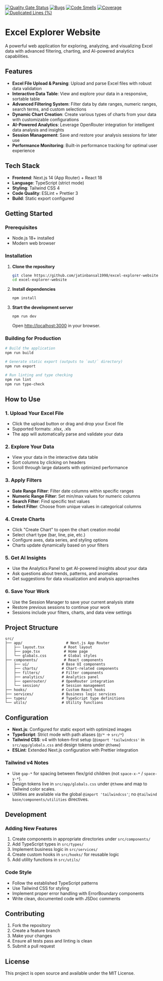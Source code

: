[![Quality Gate Status](https://sonarcloud.io/api/project_badges/measure?project=jatinbansal1998_excel-explorer-website&metric=alert_status&token=5caf65f17e5cf934c17c7c2735d5b426ce04baa6)](https://sonarcloud.io/summary/new_code?id=jatinbansal1998_excel-explorer-website)
[![Bugs](https://sonarcloud.io/api/project_badges/measure?project=jatinbansal1998_excel-explorer-website&metric=bugs&token=5caf65f17e5cf934c17c7c2735d5b426ce04baa6)](https://sonarcloud.io/summary/new_code?id=jatinbansal1998_excel-explorer-website)
[![Code Smells](https://sonarcloud.io/api/project_badges/measure?project=jatinbansal1998_excel-explorer-website&metric=code_smells&token=5caf65f17e5cf934c17c7c2735d5b426ce04baa6)](https://sonarcloud.io/summary/new_code?id=jatinbansal1998_excel-explorer-website)
[![Coverage](https://sonarcloud.io/api/project_badges/measure?project=jatinbansal1998_excel-explorer-website&metric=coverage&token=5caf65f17e5cf934c17c7c2735d5b426ce04baa6)](https://sonarcloud.io/summary/new_code?id=jatinbansal1998_excel-explorer-website)
[![Duplicated Lines (%)](https://sonarcloud.io/api/project_badges/measure?project=jatinbansal1998_excel-explorer-website&metric=duplicated_lines_density&token=5caf65f17e5cf934c17c7c2735d5b426ce04baa6)](https://sonarcloud.io/summary/new_code?id=jatinbansal1998_excel-explorer-website)

# Excel Explorer Website

A powerful web application for exploring, analyzing, and visualizing Excel data with advanced filtering, charting, and AI-powered analytics capabilities.

## Features

- **Excel File Upload & Parsing**: Upload and parse Excel files with robust data validation
- **Interactive Data Table**: View and explore your data in a responsive, sortable table
- **Advanced Filtering System**: Filter data by date ranges, numeric ranges, search terms, and custom selections
- **Dynamic Chart Creation**: Create various types of charts from your data with customizable configurations
- **AI-Powered Analytics**: Leverage OpenRouter integration for intelligent data analysis and insights
- **Session Management**: Save and restore your analysis sessions for later use
- **Performance Monitoring**: Built-in performance tracking for optimal user experience

## Tech Stack

- **Frontend**: Next.js 14 (App Router) + React 18
- **Language**: TypeScript (strict mode)
- **Styling**: Tailwind CSS 4
- **Code Quality**: ESLint + Prettier 3
- **Build**: Static export configured

## Getting Started

### Prerequisites

- Node.js 18+ installed
- Modern web browser

### Installation

1. **Clone the repository**

   ```bash
   git clone https://github.com/jatinbansal1998/excel-explorer-website.git
   cd excel-explorer-website
   ```

2. **Install dependencies**

   ```bash
   npm install
   ```

3. **Start the development server**
   ```bash
   npm run dev
   ```
   Open [http://localhost:3000](http://localhost:3000) in your browser.

### Building for Production

```bash
# Build the application
npm run build

# Generate static export (outputs to `out/` directory)
npm run export

# Run linting and type checking
npm run lint
npm run type-check
```

## How to Use

### 1. Upload Your Excel File

- Click the upload button or drag and drop your Excel file
- Supported formats: .xlsx, .xls
- The app will automatically parse and validate your data

### 2. Explore Your Data

- View your data in the interactive data table
- Sort columns by clicking on headers
- Scroll through large datasets with optimized performance

### 3. Apply Filters

- **Date Range Filter**: Filter date columns within specific ranges
- **Numeric Range Filter**: Set min/max values for numeric columns
- **Search Filter**: Find specific text values
- **Select Filter**: Choose from unique values in categorical columns

### 4. Create Charts

- Click "Create Chart" to open the chart creation modal
- Select chart type (bar, line, pie, etc.)
- Configure axes, data series, and styling options
- Charts update dynamically based on your filters

### 5. Get AI Insights

- Use the Analytics Panel to get AI-powered insights about your data
- Ask questions about trends, patterns, and anomalies
- Get suggestions for data visualization and analysis approaches

### 6. Save Your Work

- Use the Session Manager to save your current analysis state
- Restore previous sessions to continue your work
- Sessions include your filters, charts, and data view settings

## Project Structure

```
src/
├── app/                    # Next.js App Router
│   ├── layout.tsx         # Root layout
│   ├── page.tsx           # Home page
│   └── globals.css        # Global styles
├── components/            # React components
│   ├── ui/               # Base UI components
│   ├── charts/           # Chart-related components
│   ├── filters/          # Filter components
│   ├── analytics/        # Analytics panel
│   ├── openrouter/       # OpenRouter integration
│   └── session/          # Session management
├── hooks/                # Custom React hooks
├── services/             # Business logic services
├── types/                # TypeScript type definitions
└── utils/                # Utility functions
```

## Configuration

- **Next.js**: Configured for static export with optimized images
- **TypeScript**: Strict mode with path aliases (`@/*` → `src/*`)
- **Tailwind CSS**: v4 with token-first setup (`@import 'tailwindcss'` in `src/app/globals.css` and design tokens under `@theme`)
- **ESLint**: Extended Next.js configuration with Prettier integration

### Tailwind v4 Notes

- Use `gap-*` for spacing between flex/grid children (not `space-x-*` / `space-y-*`).
- Design tokens live in `src/app/globals.css` under `@theme` and map to Tailwind color scales.
- Utilities are available via the global `@import 'tailwindcss'`; no `@tailwind base/components/utilities` directives.

## Development

### Adding New Features

1. Create components in appropriate directories under `src/components/`
2. Add TypeScript types in `src/types/`
3. Implement business logic in `src/services/`
4. Create custom hooks in `src/hooks/` for reusable logic
5. Add utility functions in `src/utils/`

### Code Style

- Follow the established TypeScript patterns
- Use Tailwind CSS for styling
- Implement proper error handling with ErrorBoundary components
- Write clean, documented code with JSDoc comments

## Contributing

1. Fork the repository
2. Create a feature branch
3. Make your changes
4. Ensure all tests pass and linting is clean
5. Submit a pull request

## License

This project is open source and available under the MIT License.
